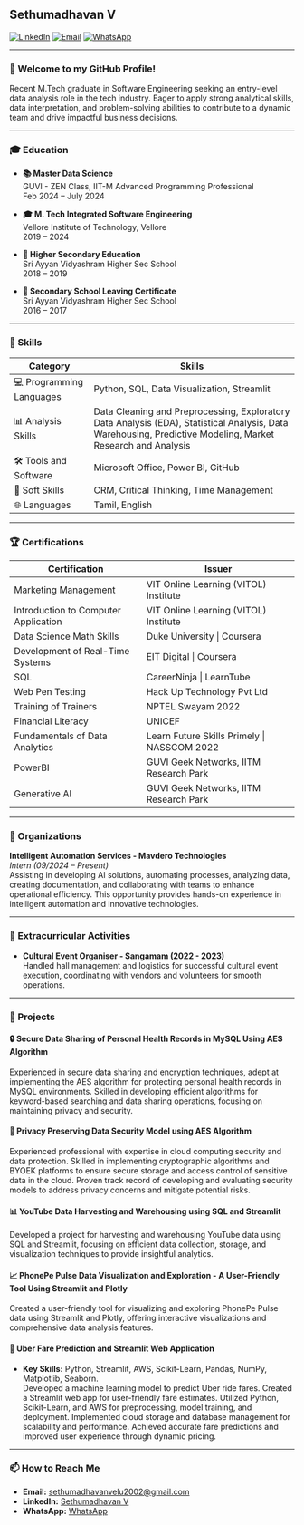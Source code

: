 ## Sethumadhavan V

[![LinkedIn](https://img.shields.io/badge/LinkedIn-Connect-blue)](https://www.linkedin.com/in/sethumadhavan-v/)
[![Email](https://img.shields.io/badge/Email-sethumadhavanvelu2002%40gmail.com-red)](mailto:sethumadhavanvelu2002@gmail.com)
[![WhatsApp](https://img.shields.io/badge/WhatsApp-Connect-green)](https://wa.me/9159299878)

---

### 👋 Welcome to my GitHub Profile!

Recent M.Tech graduate in Software Engineering seeking an entry-level data analysis role in the tech industry. Eager to apply strong analytical skills, data interpretation, and problem-solving abilities to contribute to a dynamic team and drive impactful business decisions.

---

### 🎓 Education

- **📚 Master Data Science**  
  GUVI - ZEN Class, IIT-M Advanced Programming Professional  
  Feb 2024 – July 2024

- **🎓 M. Tech Integrated Software Engineering**  
  Vellore Institute of Technology, Vellore   
  2019 – 2024

- **📖 Higher Secondary Education**  
  Sri Ayyan Vidyashram Higher Sec School   
  2018 – 2019

- **📜 Secondary School Leaving Certificate**  
  Sri Ayyan Vidyashram Higher Sec School  
  2016 – 2017

---

### 💼 Skills

| Category             | Skills                                                                 |
|----------------------|------------------------------------------------------------------------|
| 💻 Programming Languages| Python, SQL, Data Visualization, Streamlit                             |
| 📊 Analysis Skills    | Data Cleaning and Preprocessing, Exploratory Data Analysis (EDA), Statistical Analysis, Data Warehousing, Predictive Modeling, Market Research and Analysis |
| 🛠️ Tools and Software | Microsoft Office, Power BI, GitHub                                   |
| 🧠 Soft Skills        | CRM, Critical Thinking, Time Management                               |
| 🌐 Languages          | Tamil, English                                                       |

---

### 🏆 Certifications

| Certification                                  | Issuer                                               |
|------------------------------------------------|------------------------------------------------------|
| Marketing Management                           | VIT Online Learning (VITOL) Institute                |
| Introduction to Computer Application           | VIT Online Learning (VITOL) Institute                |
| Data Science Math Skills                       | Duke University \| Coursera                          |
| Development of Real-Time Systems               | EIT Digital \| Coursera                              |
| SQL                                            | CareerNinja \| LearnTube                             |
| Web Pen Testing                                | Hack Up Technology Pvt Ltd                           |
| Training of Trainers                           | NPTEL Swayam 2022                                    |
| Financial Literacy                             | UNICEF                                               |
| Fundamentals of Data Analytics                 | Learn Future Skills Primely \| NASSCOM 2022         |
| PowerBI                                        | GUVI Geek Networks, IITM Research Park               |
| Generative AI                                  | GUVI Geek Networks, IITM Research Park               |

---

### 🏢 Organizations

**Intelligent Automation Services - Mavdero Technologies**  
*Intern (09/2024 – Present)*  
Assisting in developing AI solutions, automating processes, analyzing data, creating documentation, and collaborating with teams to enhance operational efficiency. This opportunity provides hands-on experience in intelligent automation and innovative technologies.

---

### 🎉 Extracurricular Activities

- **Cultural Event Organiser - Sangamam (2022 - 2023)**  
  Handled hall management and logistics for successful cultural event execution, coordinating with vendors and volunteers for smooth operations.

---

### 📂 Projects

#### 🔒 Secure Data Sharing of Personal Health Records in MySQL Using AES Algorithm
Experienced in secure data sharing and encryption techniques, adept at implementing the AES algorithm for protecting personal health records in MySQL environments. Skilled in developing efficient algorithms for keyword-based searching and data sharing operations, focusing on maintaining privacy and security.

#### 🔐 Privacy Preserving Data Security Model using AES Algorithm
Experienced professional with expertise in cloud computing security and data protection. Skilled in implementing cryptographic algorithms and BYOEK platforms to ensure secure storage and access control of sensitive data in the cloud. Proven track record of developing and evaluating security models to address privacy concerns and mitigate potential risks.

#### 📊 YouTube Data Harvesting and Warehousing using SQL and Streamlit
Developed a project for harvesting and warehousing YouTube data using SQL and Streamlit, focusing on efficient data collection, storage, and visualization techniques to provide insightful analytics.

#### 📈 PhonePe Pulse Data Visualization and Exploration - A User-Friendly Tool Using Streamlit and Plotly
Created a user-friendly tool for visualizing and exploring PhonePe Pulse data using Streamlit and Plotly, offering interactive visualizations and comprehensive data analysis features.

#### 🚖 Uber Fare Prediction and Streamlit Web Application
- **Key Skills:** Python, Streamlit, AWS, Scikit-Learn, Pandas, NumPy, Matplotlib, Seaborn.  
Developed a machine learning model to predict Uber ride fares. Created a Streamlit web app for user-friendly fare estimates. Utilized Python, Scikit-Learn, and AWS for preprocessing, model training, and deployment. Implemented cloud storage and database management for scalability and performance. Achieved accurate fare predictions and improved user experience through dynamic pricing.

---

### 📫 How to Reach Me

- **Email:** [sethumadhavanvelu2002@gmail.com](mailto:sethumadhavanvelu2002@gmail.com)
- **LinkedIn:** [Sethumadhavan V](https://www.linkedin.com/in/sethumadhavan-v/)
- **WhatsApp:** [WhatsApp](https://wa.me/9159299878)
